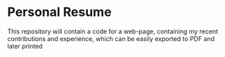 # Personal Resume
This repository will contain a code for a web-page, containing my recent contributions and experience, which can be easily exported to PDF and later printed
